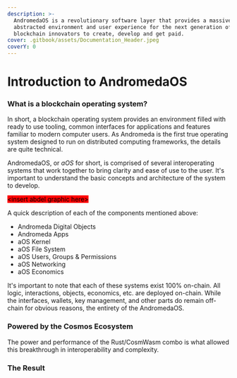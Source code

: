 ```yaml
---
description: >-
  AndromedaOS is a revolutionary software layer that provides a massively
  abstracted environment and user experience for the next generation of
  blockchain innovators to create, develop and get paid.
cover: .gitbook/assets/Documentation_Header.jpeg
coverY: 0
---
```


# Introduction to AndromedaOS

### What is a blockchain operating system?

In short, a blockchain operating system provides an environment filled with ready to use tooling, common interfaces for applications and features familiar to modern computer users. As Andromeda is the first true operating system designed to run on distributed computing frameworks, the details are quite technical.

AndromedaOS, or _aOS_ for short, is comprised of several interoperating systems that work together to bring clarity and ease of use to the user. It's important to understand the basic concepts and architecture of the system to develop.

<mark style="background-color:red;">\<insert abdel graphic here></mark>

A quick description of each of the components mentioned above:

* Andromeda Digital Objects
* Andromeda Apps
* aOS Kernel
* aOS File System
* aOS Users, Groups & Permissions
* aOS Networking
* aOS Economics

It's important to note that each of these systems exist 100% on-chain. All logic, interactions, objects, economics, etc. are deployed on-chain. While the interfaces, wallets, key management, and other parts do remain off-chain for obvious reasons, the entirety of the AndromedaOS.

### Powered by the Cosmos Ecosystem

The power and performance of the Rust/CosmWasm combo is what allowed this breakthrough in interoperability and complexity.

### The Result
